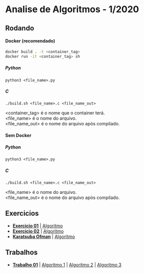 Analise de Algoritmos - 1/2020
===

## Rodando

#### Docker (recomendado)
```bash
docker build . -t <container_tag>
docker run -it <container_tag> sh
```
##### Python
```
python3 <file_name>.py
```
##### C
```
./build.sh <file_name>.c <file_name_out>
```

<container_tag> é o nome que o container terá.  
<file_name> é o nome do arquivo.  
<file_name_out> é o nome do arquivo após compilado.  

#### Sem Docker

##### Python
```
python3 <file_name>.py
```
##### C
```
./build.sh <file_name>.c <file_name_out>
```
<file_name> é o nome do arquivo.  
<file_name_out> é o nome do arquivo após compilado.  


## Exercicios

- **[Exercicio 01](./textos/exercicio01.md)**  | [Algoritmo](./algoritmos/python/exercicio01.py)
- **[Exercicio 02](./textos/exercicio02.md)**  | [Algoritmo](./algoritmos/python/exercicio02.py)
- **[Karatsuba Ofman](./textos/karatsuba_ofman.md)** | [Algoritmo](./algoritmos/c/karatsuba_ofman.c)

## Trabalhos

- **[Trabalho 01](./textos/trabalho1.md)**  | [Algoritmo 1](./algoritmos/python/subsetSUMBk.py) | [Algoritmo 2](./algoritmos/python/subsetSUMDynamic.py) | [Algoritmo 3](./algoritmos/python/subsetSUMRecursive.py)
